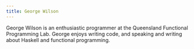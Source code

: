 ```yaml
---
title: George Wilson
---
```


George Wilson is an enthusiastic programmer at the Queensland Functional Programming Lab.
George enjoys writing code, and speaking and writing about Haskell and functional programming.
